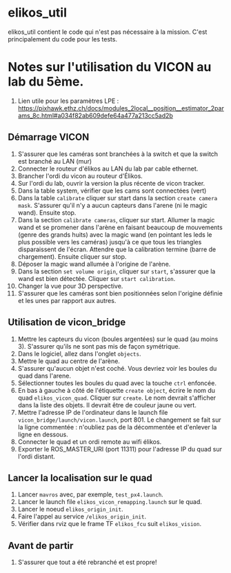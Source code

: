 # elikos_util
elikos_util contient le code qui n'est pas nécessaire à la mission. C'est principalement du code pour les tests.

# Notes sur l'utilisation du VICON au lab du 5ème.  
1. Lien utile pour les paramètres LPE : https://pixhawk.ethz.ch/docs/modules_2local__position__estimator_2params_8c.html#a034f82ab609defe64a477a213cc5ad2b  


## Démarrage VICON
1. S'assurer que les caméras sont branchées à la switch et que la switch est branché au LAN (mur)
1. Connecter le routeur d'élikos au LAN du lab par cable ethernet.  
1. Brancher l'ordi du vicon au routeur d'Élikos.
1. Sur l'ordi du lab, ouvrir la version la plus récente de vicon tracker.
1. Dans la table system, vérifier que les cams sont connectées (vert)
1. Dans la table `calibrate` cliquer sur start dans la section `create camera mask`. S'assurer qu'il n'y a aucun capteurs dans l'arene (ni le magic wand). Ensuite stop.
1. Dans la section `calibrate cameras`, cliquer sur start. Allumer la magic wand et se promener dans l'arène en faisant beaucoup de mouvements (genre des grands huits) avec la magic wand (en pointant les leds le plus possible vers les caméras) jusqu'à ce que tous les triangles disparaissent de l'écran. Attendre que la calibration termine (barre de chargement). Ensuite cliquer sur stop.
1. Déposer la magic wand allumée à l'origine de l'arène.
1. Dans la section `set volume origin`, cliquer sur `start`, s'assurer que la wand est bien détectée. Cliquer sur `start calibration`.
1. Changer la vue pour 3D perspective.
1. S'assurer que les caméras sont bien positionnées selon l'origine définie et les unes par rapport aux autres.

## Utilisation de vicon_bridge
1. Mettre les capteurs du vicon (boules argentées) sur le quad (au moins 3). S'assurer qu'ils ne sont pas mis de façon symétrique.
1. Dans le logiciel, allez dans l'onglet `objects`.
1. Mettre le quad au centre de l'arène.
1. S'assurer qu'aucun objet n'est coché. Vous devriez voir les boules du quad dans l'arene.
1. Sélectionner toutes les boules du quad avec la touche `ctrl` enfoncée.
1. En bas à gauche à côté de l'étiquette `create object`, écrire le nom du quad `elikos_vicon_quad`. Cliquer sur `create`. Le nom devrait s'afficher dans la liste des objets. Il devrait être de couleur jaune ou vert.
1. Mettre l'adresse IP de l'ordinateur dans le launch file `vicon_bridge/launch/vicon.launch`, port 801. Le changement se fait sur la ligne commentée : n'oubliez pas de la décommentée et d'enlever la ligne en dessous.
1. Connecter le quad et un ordi remote au wifi élikos.  
1. Exporter le ROS_MASTER_URI (port 11311) pour l'adresse IP du quad sur l'ordi distant.

## Lancer la localisation sur le quad
1. Lancer `mavros` avec, par exemple, `test_px4.launch`.
1. Lancer le launch file `elikos_vicon_remapping.launch` sur le quad.
1. Lancer le noeud `elikos_origin_init`.
1. Faire l'appel au service `/elikos_origin_init`.
1. Vérifier dans rviz que le frame TF `elikos_fcu` suit `elikos_vision`.

## Avant de partir
1. S'assurer que tout a été rebranché et est propre!